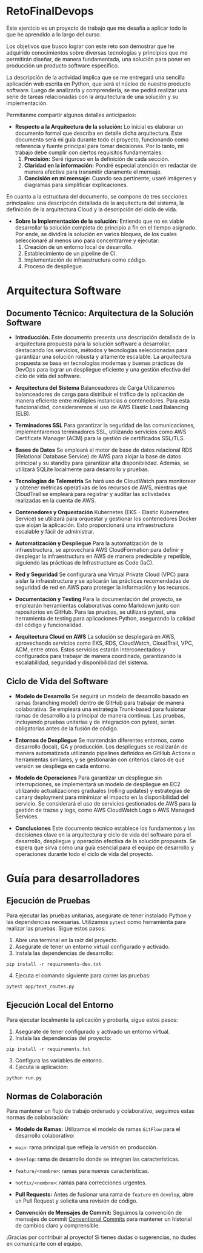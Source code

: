# RetoFinalDevops

Este ejercicio es un proyecto de trabajo que me desafía a aplicar todo lo que he aprendido a lo largo del curso.

Los objetivos que busco lograr con este reto son demostrar que he adquirido conocimientos sobre diversas tecnologías y principios que me permitirán diseñar, de manera fundamentada, una solución para poner en producción un producto software específico.

La descripción de la actividad implica que se me entregará una sencilla aplicación web escrita en Python, que será el núcleo de nuestro producto software. Luego de analizarla y comprenderla, se me pedirá realizar una serie de tareas relacionadas con la arquitectura de una solución y su implementación.

Permítanme compartir algunos detalles anticipados:
- **Respecto a la Arquitectura de la solución:** Lo inicial es elaborar un documento formal que describa en detalle dicha arquitectura. Este documento será mi guía durante todo el proyecto, funcionando como referencia y fuente principal para tomar decisiones. Por lo tanto, mi trabajo debe cumplir con ciertos requisitos fundamentales:
    1. **Precisión:** Seré riguroso en la definición de cada sección.
    2. **Claridad en la información:** Pondré especial atención en redactar de manera efectiva para transmitir claramente el mensaje.
    3. **Concisión en mi mensaje:** Cuando sea pertinente, usaré imágenes y diagramas para simplificar explicaciones.

En cuanto a la estructura del documento, se compone de tres secciones principales: una descripción detallada de la arquitectura del sistema, la definición de la arquitectura Cloud y la descripción del ciclo de vida.

- **Sobre la Implementación de la solución:** Entiendo que no es viable desarrollar la solución completa de principio a fin en el tiempo asignado. Por ende, se dividirá la solución en varios bloques, de los cuales seleccionaré al menos uno para concentrarme y ejecutar:
    1. Creación de un entorno local de desarrollo.
    2. Establecimiento de un pipeline de CI.
    3. Implementación de infraestructura como código.
    4. Proceso de despliegue.



# Arquitectura Software 

## Documento Técnico: Arquitectura de la Solución Software

- **Introducción.**
Este documento presenta una descripción detallada de la arquitectura propuesta para la solución software a desarrollar, destacando los servicios, métodos y tecnologías seleccionadas para garantizar una solución robusta y altamente escalable. La arquitectura propuesta se basa en tecnologías modernas y buenas prácticas de DevOps para lograr un despliegue eficiente y una gestión efectiva del ciclo de vida del software.

- **Arquitectura del Sistema**
Balanceadores de Carga
Utilizaremos balanceadores de carga para distribuir el tráfico de la aplicación de manera eficiente entre múltiples instancias o contenedores. Para esta funcionalidad, consideraremos el uso de AWS Elastic Load Balancing (ELB).

- **Terminadores SSL**
Para garantizar la seguridad de las comunicaciones, implementaremos terminadores SSL, utilizando servicios como AWS Certificate Manager (ACM) para la gestión de certificados SSL/TLS.

- **Bases de Datos**
Se empleará el motor de base de datos relacional RDS (Relational Database Service) de AWS para alojar la base de datos principal y su standby para garantizar alta disponibilidad. Además, se utilizará SQLite localmente para desarrollo y pruebas.

- **Tecnologías de Telemetría**
Se hará uso de CloudWatch para monitorear y obtener métricas operativas de los recursos de AWS, mientras que CloudTrail se empleará para registrar y auditar las actividades realizadas en la cuenta de AWS.

- **Contenedores y Orquestación**
Kubernetes (EKS - Elastic Kubernetes Service) se utilizará para orquestar y gestionar los contenedores Docker que alojan la aplicación. Esto proporcionará una infraestructura escalable y fácil de administrar.

- **Automatización y Despliegue**
Para la automatización de la infraestructura, se aprovechará AWS CloudFormation para definir y desplegar la infraestructura en AWS de manera predecible y repetible, siguiendo las prácticas de Infrastructure as Code (IaC).

- **Red y Seguridad**
Se configurará una Virtual Private Cloud (VPC) para aislar la infraestructura y se aplicarán las prácticas recomendadas de seguridad de red en AWS para proteger la información y los recursos.

- **Documentación y Testing**
Para la documentación del proyecto, se emplearán herramientas colaborativas como Markdown junto con repositorios en GitHub. Para las pruebas, se utilizará pytest, una herramienta de testing para aplicaciones Python, asegurando la calidad del código y funcionalidad.

- **Arquitectura Cloud en AWS**
La solución se desplegará en AWS, aprovechando servicios como EKS, RDS, CloudWatch, CloudTrail, VPC, ACM, entre otros. Estos servicios estarán interconectados y configurados para trabajar de manera coordinada, garantizando la escalabilidad, seguridad y disponibilidad del sistema.


## Ciclo de Vida del Software

- **Modelo de Desarrollo**
Se seguirá un modelo de desarrollo basado en ramas (branching model) dentro de GitHub para trabajar de manera colaborativa. Se empleará una estrategia Trunk-based para fusionar ramas de desarrollo a la principal de manera continua. Las pruebas, incluyendo pruebas unitarias y de integración con pytest, serán obligatorias antes de la fusión de código.

- **Entornos de Despliegue**
Se mantendrán diferentes entornos, como desarrollo (local), QA y producción. Los despliegues se realizarán de manera automatizada utilizando pipelines definidos en GitHub Actions o herramientas similares, y se gestionarán con criterios claros de qué versión se despliega en cada entorno.

- **Modelo de Operaciones**
Para garantizar un despliegue sin interrupciones, se implementará un modelo de despliegue en EC2 utilizando actualizaciones graduales (rolling updates) y estrategias de canary deployment para minimizar el impacto en la disponibilidad del servicio. Se considerará el uso de servicios gestionados de AWS para la gestión de trazas y logs, como AWS CloudWatch Logs o AWS Managed Services.

- **Conclusiones**
Este documento técnico establece los fundamentos y las decisiones clave en la arquitectura y ciclo de vida del software para el desarrollo, despliegue y operación efectiva de la solución propuesta. Se espera que sirva como una guía esencial para el equipo de desarrollo y operaciones durante todo el ciclo de vida del proyecto.


# Guía para desarrolladores

## Ejecución de Pruebas

Para ejecutar las pruebas unitarias, asegúrate de tener instalado Python y las dependencias necesarias. Utilizamos `pytest` como herramienta para realizar las pruebas. Sigue estos pasos:

1. Abre una terminal en la raíz del proyecto.
2. Asegúrate de tener un entorno virtual configurado y activado.
3. Instala las dependencias de desarrollo:

`pip install -r requirements-dev.txt`

4. Ejecuta el comando siguiente para correr las pruebas:

`pytest app/test_routes.py`


## Ejecución Local del Entorno

Para ejecutar localmente la aplicación y probarla, sigue estos pasos:

1. Asegúrate de tener configurado y activado un entorno virtual.
2. Instala las dependencias del proyecto:

`pip install -r requirements.txt`

3. Configura las variables de entorno..
4. Ejecuta la aplicación:

`python run.py`


## Normas de Colaboración

Para mantener un flujo de trabajo ordenado y colaborativo, seguimos estas normas de colaboración:

- **Modelo de Ramas:**
Utilizamos el modelo de ramas `GitFlow` para el desarrollo colaborativo:
- `main`: rama principal que refleja la versión en producción.
- `develop`: rama de desarrollo donde se integran las características.
- `feature/<nombre>`: ramas para nuevas características.
- `hotfix/<nombre>`: ramas para correcciones urgentes.

- **Pull Requests:**
Antes de fusionar una rama de `feature` en `develop`, abre un Pull Request y solicita una revisión de código.

- **Convención de Mensajes de Commit:**
Seguimos la convención de mensajes de commit [Conventional Commits](https://www.conventionalcommits.org/) para mantener un historial de cambios claro y comprensible.

¡Gracias por contribuir al proyecto! Si tienes dudas o sugerencias, no dudes en comunicarte con el equipo.

